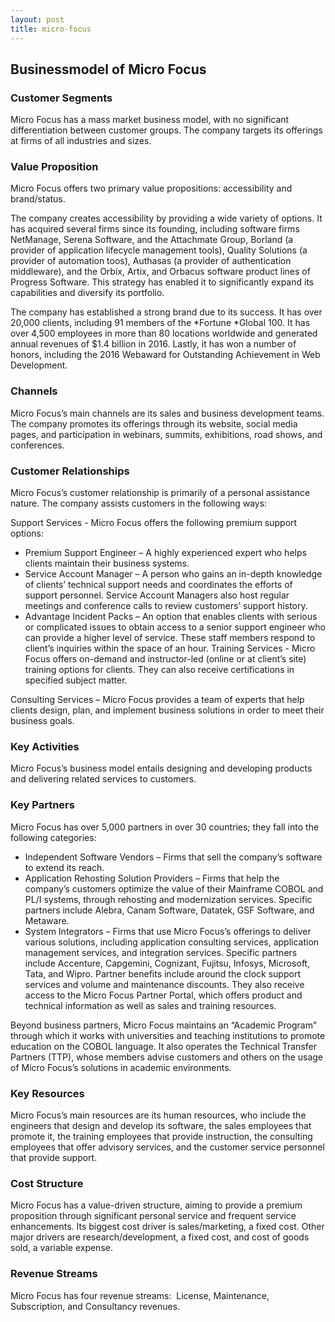 ```yaml
---
layout: post
title: micro-focus
---
```


Businessmodel of Micro Focus
-----------------------------

### Customer Segments

Micro Focus has a mass market business model, with no significant differentiation between customer groups. The company targets its offerings at firms of all industries and sizes.

### Value Proposition

Micro Focus offers two primary value propositions: accessibility and brand/status.

The company creates accessibility by providing a wide variety of options. It has acquired several firms since its founding, including software firms NetManage, Serena Software, and the Attachmate Group, Borland (a provider of application lifecycle management tools), Quality Solutions (a provider of automation toos), Authasas (a provider of authentication middleware), and the Orbix, Artix, and Orbacus software product lines of Progress Software. This strategy has enabled it to significantly expand its capabilities and diversify its portfolio.

The company has established a strong brand due to its success. It has over 20,000 clients, including 91 members of the *Fortune *Global 100. It has over 4,500 employees in more than 80 locations worldwide and generated annual revenues of $1.4 billion in 2016. Lastly, it has won a number of honors, including the 2016 Webaward for Outstanding Achievement in Web Development.

### Channels

Micro Focus’s main channels are its sales and business development teams. The company promotes its offerings through its website, social media pages, and participation in webinars, summits, exhibitions, road shows, and conferences.

### Customer Relationships

Micro Focus’s customer relationship is primarily of a personal assistance nature. The company assists customers in the following ways:

Support Services - Micro Focus offers the following premium support options:

 * Premium Support Engineer – A highly experienced expert who helps clients maintain their business systems.
* Service Account Manager – A person who gains an in-depth knowledge of clients’ technical support needs and coordinates the efforts of support personnel. Service Account Managers also host regular meetings and conference calls to review customers’ support history.
* Advantage Incident Packs – An option that enables clients with serious or complicated issues to obtain access to a senior support engineer who can provide a higher level of service. These staff members respond to client’s inquiries within the space of an hour.
 Training Services - Micro Focus offers on-demand and instructor-led (online or at client’s site) training options for clients. They can also receive certifications in specified subject matter.

Consulting Services – Micro Focus provides a team of experts that help clients design, plan, and implement business solutions in order to meet their business goals.

### Key Activities

Micro Focus’s business model entails designing and developing products and delivering related services to customers.

### Key Partners

Micro Focus has over 5,000 partners in over 30 countries; they fall into the following categories:

 * Independent Software Vendors – Firms that sell the company’s software to extend its reach.
* Application Rehosting Solution Providers – Firms that help the company’s customers optimize the value of their Mainframe COBOL and PL/I systems, through rehosting and modernization services. Specific partners include Alebra, Canam Software, Datatek, GSF Software, and Metaware.
* System Integrators – Firms that use Micro Focus’s offerings to deliver various solutions, including application consulting services, application management services, and integration services. Specific partners include Accenture, Capgemini, Cognizant, Fujitsu, Infosys, Microsoft, Tata, and Wipro.
 Partner benefits include around the clock support services and volume and maintenance discounts. They also receive access to the Micro Focus Partner Portal, which offers product and technical information as well as sales and training resources.

Beyond business partners, Micro Focus maintains an “Academic Program” through which it works with universities and teaching institutions to promote education on the COBOL language. It also operates the Technical Transfer Partners (TTP), whose members advise customers and others on the usage of Micro Focus’s solutions in academic environments.

### Key Resources

Micro Focus’s main resources are its human resources, who include the engineers that design and develop its software, the sales employees that promote it, the training employees that provide instruction, the consulting employees that offer advisory services, and the customer service personnel that provide support.

### Cost Structure

Micro Focus has a value-driven structure, aiming to provide a premium proposition through significant personal service and frequent service enhancements. Its biggest cost driver is sales/marketing, a fixed cost. Other major drivers are research/development, a fixed cost, and cost of goods sold, a variable expense.

### Revenue Streams

Micro Focus has four revenue streams:  License, Maintenance, Subscription, and Consultancy revenues.
